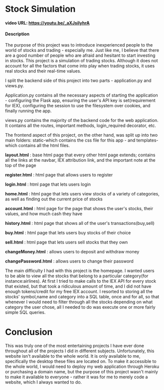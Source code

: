 # Stock Simulation
#### video URL: https://youtu.be/_aXJsiIyhrA
#### Description
The purpose of this project was to introduce inexperienced people to the world of stocks and trading - especially me.
Just like me, I believe that there are a good number of people who are afraid and hesitant to start investing in stocks.
This project is a simulation of trading stocks. Although it does not account for all the factors that come into play when trading stocks,
it uses real stocks and their real-time values.

I split the backend side of this project into two parts - application.py and views.py.

Application.py contains all the necessary aspects of starting the application - configuring the Flask app,
ensuring the user's API key is set(requirement for IEX), configuring the session to use the filesystem over cookies,
and finally running the app.

views.py contains the majority of the backend code for the web application. It contains all the routes, important methods,
login_required decorator, etc.

The frontend aspect of this project, on the other hand, was split up into two main folders: static-which contains the css file for this app - and
templates-which contains all the html files.

**layout.html** : base html page that every other html page extends; contains all the links at the navbar, IEX attribution link, and the important note at the top of the page

**register.html** : html page that allows users to register

**login.html** : html page that lets users login

**home.html** : html page that lets users view stocks of a variety of categories, as well as finding out the current price of stocks

**account.html** : html page for the page that shows the user's stocks, their values, and how much cash they have

**history.html** : html page that shows all of the user's transactions(buy,sell)

**buy.html** : html page that lets users buy stocks of their choice

**sell.html** : html page that lets users sell stocks that they own

**changeMoney.html** : allows users to deposit and withdraw money

**changePassword.html** : allows users to change their password

The main difficulty I had with this project is the homepage. I wanted users to be able to view all the stocks that belong to a particular category(for instance:airlines).
At first I tried to make calls to the IEX API for every stock that existed, but that took a ridiculous amount of time, and I did not have enough tokens/credit for my
free IEX account. I resorted to storing all the stocks' symbol,name and category into a SQL table, once and for all, so that whenever I would need to filter through
all the stocks depending on what category the user chose, all I needed to do was execute one or more fairly simple SQL queries. 

# Conclusion

This was truly one of the most entertaining projects I have ever done throughout all of the projects I did in different subjects. Unfortunately, this website isn't available 
to the whole world. It is only available to me, specifically the desktop these files are located on. To make it accessible to the whole world, I would need to deploy my web
application through Heroku or purchasing a domain name, but the purpose of this project wasn't mainly to make it available to everyone - rather it was for me to merely code a 
website, which I always wanted to do.
